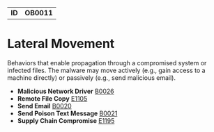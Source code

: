 |||
|--|-----|
|**ID**|**OB0011**|

# Lateral Movement
Behaviors that enable propagation through a compromised system or infected files. The malware may move actively (e.g., gain access to a machine directly) or passively (e.g., send malicious email).

* **Malicious Network Driver** [B0026](https://github.com/MBCProject/mbc-beta/blob/master/persistence/malicious-network-drv.md)
* **Remote File Copy** [E1105](https://github.com/MBCProject/mbc-beta/tree/master/command-and-control/remote-file-copy.md)
* **Send Email** [B0020](https://github.com/MBCProject/mbc-beta/tree/master/execution/send-email.md)
* **Send Poison Text Message** [B0021](https://github.com/MBCProject/mbc-beta/tree/master/execution/send-poison-text-msg.md)
* **Supply Chain Compromise** [E1195](https://github.com/MBCProject/mbc-beta/tree/master/lateral-movement/supply-chain-compromise.md)